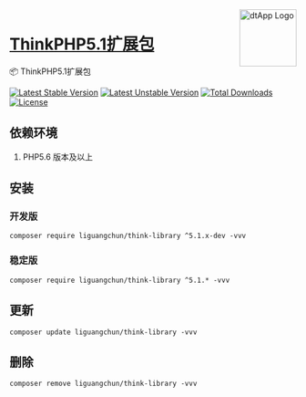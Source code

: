 <img align="right" width="100" src="https://cdn.oss.liguangchun.cn/04/999e9f2f06d396968eacc10ce9bc8a.png" alt="dtApp Logo"/>

<h1 align="left"><a href="https://www.dtapp.net/">ThinkPHP5.1扩展包</a></h1>

📦 ThinkPHP5.1扩展包

[![Latest Stable Version](https://poser.pugx.org/liguangchun/think-library/v/stable)](https://packagist.org/packages/liguangchun/think-library) 
[![Latest Unstable Version](https://poser.pugx.org/liguangchun/think-library/v/unstable)](https://packagist.org/packages/liguangchun/think-library) 
[![Total Downloads](https://poser.pugx.org/liguangchun/think-library/downloads)](https://packagist.org/packages/liguangchun/think-library) 
[![License](https://poser.pugx.org/liguangchun/think-library/license)](https://packagist.org/packages/liguangchun/think-library)

## 依赖环境

1. PHP5.6 版本及以上

## 安装

### 开发版
```text
composer require liguangchun/think-library ^5.1.x-dev -vvv
```

### 稳定版
```text
composer require liguangchun/think-library ^5.1.* -vvv
```

## 更新

```text
composer update liguangchun/think-library -vvv
```

## 删除

```text
composer remove liguangchun/think-library -vvv
```
